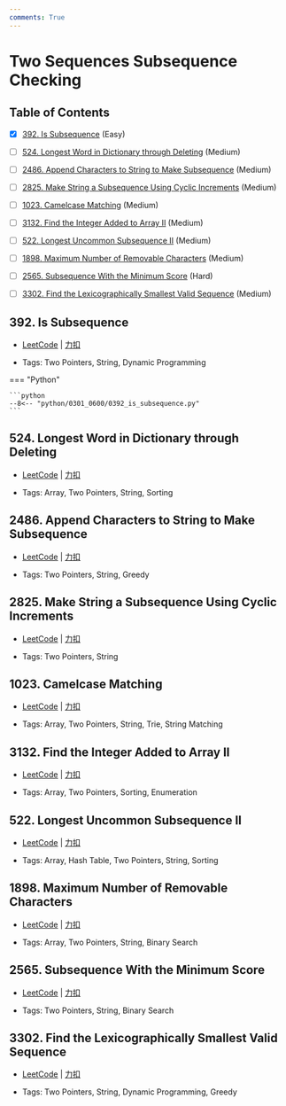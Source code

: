 ```yaml
---
comments: True
---
```


# Two Sequences Subsequence Checking

## Table of Contents

- [x] [392. Is Subsequence](#392-is-subsequence) (Easy)
- [ ] [524. Longest Word in Dictionary through Deleting](#524-longest-word-in-dictionary-through-deleting) (Medium)
- [ ] [2486. Append Characters to String to Make Subsequence](#2486-append-characters-to-string-to-make-subsequence) (Medium)
- [ ] [2825. Make String a Subsequence Using Cyclic Increments](#2825-make-string-a-subsequence-using-cyclic-increments) (Medium)
- [ ] [1023. Camelcase Matching](#1023-camelcase-matching) (Medium)
- [ ] [3132. Find the Integer Added to Array II](#3132-find-the-integer-added-to-array-ii) (Medium)
- [ ] [522. Longest Uncommon Subsequence II](#522-longest-uncommon-subsequence-ii) (Medium)
- [ ] [1898. Maximum Number of Removable Characters](#1898-maximum-number-of-removable-characters) (Medium)
- [ ] [2565. Subsequence With the Minimum Score](#2565-subsequence-with-the-minimum-score) (Hard)
- [ ] [3302. Find the Lexicographically Smallest Valid Sequence](#3302-find-the-lexicographically-smallest-valid-sequence) (Medium)


## 392. Is Subsequence

-    [LeetCode](https://leetcode.com/problems/is-subsequence/) | [力扣](https://leetcode.cn/problems/is-subsequence/)

-   Tags: Two Pointers, String, Dynamic Programming

=== "Python"

    ```python
    --8<-- "python/0301_0600/0392_is_subsequence.py"
    ```



## 524. Longest Word in Dictionary through Deleting

-    [LeetCode](https://leetcode.com/problems/longest-word-in-dictionary-through-deleting/) | [力扣](https://leetcode.cn/problems/longest-word-in-dictionary-through-deleting/)

-   Tags: Array, Two Pointers, String, Sorting



## 2486. Append Characters to String to Make Subsequence

-    [LeetCode](https://leetcode.com/problems/append-characters-to-string-to-make-subsequence/) | [力扣](https://leetcode.cn/problems/append-characters-to-string-to-make-subsequence/)

-   Tags: Two Pointers, String, Greedy



## 2825. Make String a Subsequence Using Cyclic Increments

-    [LeetCode](https://leetcode.com/problems/make-string-a-subsequence-using-cyclic-increments/) | [力扣](https://leetcode.cn/problems/make-string-a-subsequence-using-cyclic-increments/)

-   Tags: Two Pointers, String



## 1023. Camelcase Matching

-    [LeetCode](https://leetcode.com/problems/camelcase-matching/) | [力扣](https://leetcode.cn/problems/camelcase-matching/)

-   Tags: Array, Two Pointers, String, Trie, String Matching



## 3132. Find the Integer Added to Array II

-    [LeetCode](https://leetcode.com/problems/find-the-integer-added-to-array-ii/) | [力扣](https://leetcode.cn/problems/find-the-integer-added-to-array-ii/)

-   Tags: Array, Two Pointers, Sorting, Enumeration



## 522. Longest Uncommon Subsequence II

-    [LeetCode](https://leetcode.com/problems/longest-uncommon-subsequence-ii/) | [力扣](https://leetcode.cn/problems/longest-uncommon-subsequence-ii/)

-   Tags: Array, Hash Table, Two Pointers, String, Sorting



## 1898. Maximum Number of Removable Characters

-    [LeetCode](https://leetcode.com/problems/maximum-number-of-removable-characters/) | [力扣](https://leetcode.cn/problems/maximum-number-of-removable-characters/)

-   Tags: Array, Two Pointers, String, Binary Search



## 2565. Subsequence With the Minimum Score

-    [LeetCode](https://leetcode.com/problems/subsequence-with-the-minimum-score/) | [力扣](https://leetcode.cn/problems/subsequence-with-the-minimum-score/)

-   Tags: Two Pointers, String, Binary Search



## 3302. Find the Lexicographically Smallest Valid Sequence

-    [LeetCode](https://leetcode.com/problems/find-the-lexicographically-smallest-valid-sequence/) | [力扣](https://leetcode.cn/problems/find-the-lexicographically-smallest-valid-sequence/)

-   Tags: Two Pointers, String, Dynamic Programming, Greedy
